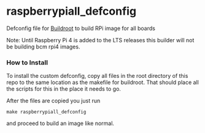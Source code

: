 # raspberrypiall_defconfig
Defconfig file for [Buildroot](https://buildroot.org/) to build RPi image for all boards

Note: Until Raspberry Pi 4 is added to the LTS releases this builder will not be building bcm rpi4 images.

### How to Install

To install the custom defconfig, copy all files in the root directory of this repo to the same location as the makefile for buildroot. That should place all the scripts for this in the place it needs to go.

After the files are copied you just run

```
make raspberrypiall_defconfig
```

and proceed to build an image like normal.
